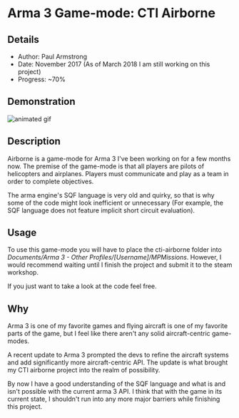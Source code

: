 # Arma 3 Game-mode: CTI Airborne

## Details

* Author: Paul Armstrong
* Date: November 2017 (As of March 2018 I am still working on this project)
* Progress: ~70%

## Demonstration

![animated gif](https://i.imgur.com/KqzUq9k.gif)

## Description

Airborne is a game-mode for Arma 3 I've been working on for a few months now. The premise of the game-mode is that all players are pilots of helicopters and airplanes. Players must communicate and play as a team in order to complete objectives.

The arma engine's SQF language is very old and quirky, so that is why some of the code might look inefficient or unnecessary (For example, the SQF language does not feature implicit short circuit evaluation).

## Usage

To use this game-mode you will have to place the cti-airborne folder into *Documents/Arma 3 - Other Profiles/[Username]/MPMissions*. However, I would recommend waiting until I finish the project and submit it to the steam workshop.

If you just want to take a look at the code feel free.

## Why

Arma 3 is one of my favorite games and flying aircraft is one of my favorite parts of the game, but I feel like there aren't any solid aircraft-centric game-modes.

A recent update to Arma 3 prompted the devs to refine the aircraft systems and add significantly more aircraft-centric API. The update is what brought my CTI airborne project into the realm of possibility.

By now I have a good understanding of the SQF language and what is and isn't possible with the current arma 3 API. I think that with the game in its current state, I shouldn't run into any more major barriers while finishing this project.

